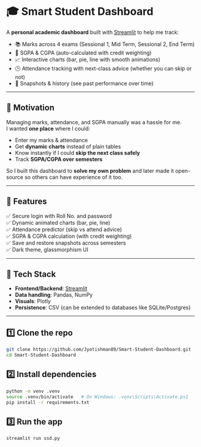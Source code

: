 # 🎓 Smart Student Dashboard

A **personal academic dashboard** built with [Streamlit](https://streamlit.io/) to help me track:

- 📚 Marks across 4 exams (Sessional 1, Mid Term, Sessional 2, End Term)
- 🧮 SGPA & CGPA (auto-calculated with credit weighting)
- 📈 Interactive charts (bar, pie, line with smooth animations)
- 🕒 Attendance tracking with next-class advice (whether you can skip or not)
- 💾 Snapshots & history (see past performance over time)

---

## 🔹 Motivation
Managing marks, attendance, and SGPA manually was a hassle for me.  
I wanted **one place** where I could:

- Enter my marks & attendance
- Get **dynamic charts** instead of plain tables
- Know instantly if I could **skip the next class safely**
- Track **SGPA/CGPA over semesters**

So I built this dashboard to **solve my own problem** and later made it open-source so others can have experience of it too.

---

## 🔹 Features
✅ Secure login with Roll No. and password  
✅ Dynamic animated charts (bar, pie, line)  
✅ Attendance predictor (skip vs attend advice)  
✅ SGPA & CGPA calculation (with credit weighting)  
✅ Save and restore snapshots across semesters  
✅ Dark theme, glassmorphism UI  

---

## 🔹 Tech Stack
- **Frontend/Backend**: [Streamlit](https://streamlit.io/)  
- **Data handling**: Pandas, NumPy  
- **Visuals**: Plotly  
- **Persistence**: CSV (can be extended to databases like SQLite/Postgres)

---
## 1️⃣ Clone the repo
```bash
git clone https://github.com/Jyotishman89/Smart-Student-Dashboard.git
cd Smart-Student-Dashboard 
```

## 2️⃣ Install dependencies
```bash
python -m venv .venv
source .venv/bin/activate   # On Windows: .venv\Scripts\Activate.ps1
pip install -r requirements.txt
```

## 3️⃣ Run the app
```bash
streamlit run ssd.py
```







